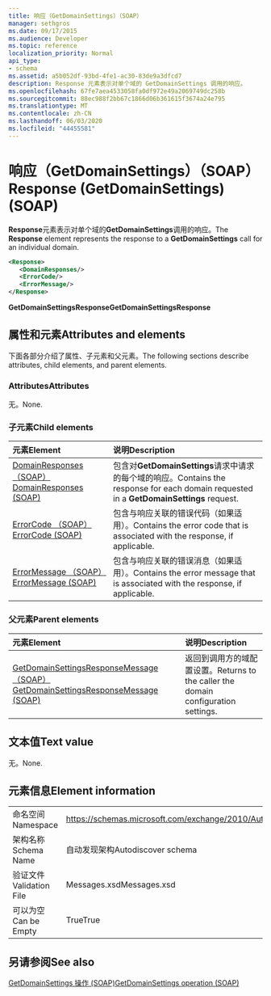 ```yaml
---
title: 响应（GetDomainSettings）（SOAP）
manager: sethgros
ms.date: 09/17/2015
ms.audience: Developer
ms.topic: reference
localization_priority: Normal
api_type:
- schema
ms.assetid: a5b052df-93bd-4fe1-ac30-83de9a3dfcd7
description: Response 元素表示对单个域的 GetDomainSettings 调用的响应。
ms.openlocfilehash: 67fe7aea4533058fa0df972e49a2069749dc258b
ms.sourcegitcommit: 88ec988f2bb67c1866d06b361615f3674a24e795
ms.translationtype: MT
ms.contentlocale: zh-CN
ms.lasthandoff: 06/03/2020
ms.locfileid: "44455581"
---
```

# <a name="response-getdomainsettings-soap"></a><span data-ttu-id="04d8b-103">响应（GetDomainSettings）（SOAP）</span><span class="sxs-lookup"><span data-stu-id="04d8b-103">Response (GetDomainSettings) (SOAP)</span></span>

<span data-ttu-id="04d8b-104">**Response**元素表示对单个域的**GetDomainSettings**调用的响应。</span><span class="sxs-lookup"><span data-stu-id="04d8b-104">The **Response** element represents the response to a **GetDomainSettings** call for an individual domain.</span></span> 
  
```XML
<Response>
   <DomainResponses/>
   <ErrorCode/>
   <ErrorMessage/>
</Response>
```

 <span data-ttu-id="04d8b-105">**GetDomainSettingsResponse**</span><span class="sxs-lookup"><span data-stu-id="04d8b-105">**GetDomainSettingsResponse**</span></span>
## <a name="attributes-and-elements"></a><span data-ttu-id="04d8b-106">属性和元素</span><span class="sxs-lookup"><span data-stu-id="04d8b-106">Attributes and elements</span></span>

<span data-ttu-id="04d8b-107">下面各部分介绍了属性、子元素和父元素。</span><span class="sxs-lookup"><span data-stu-id="04d8b-107">The following sections describe attributes, child elements, and parent elements.</span></span>
  
### <a name="attributes"></a><span data-ttu-id="04d8b-108">Attributes</span><span class="sxs-lookup"><span data-stu-id="04d8b-108">Attributes</span></span>

<span data-ttu-id="04d8b-109">无。</span><span class="sxs-lookup"><span data-stu-id="04d8b-109">None.</span></span>
  
### <a name="child-elements"></a><span data-ttu-id="04d8b-110">子元素</span><span class="sxs-lookup"><span data-stu-id="04d8b-110">Child elements</span></span>

|<span data-ttu-id="04d8b-111">**元素**</span><span class="sxs-lookup"><span data-stu-id="04d8b-111">**Element**</span></span>|<span data-ttu-id="04d8b-112">**说明**</span><span class="sxs-lookup"><span data-stu-id="04d8b-112">**Description**</span></span>|
|:-----|:-----|
|[<span data-ttu-id="04d8b-113">DomainResponses （SOAP）</span><span class="sxs-lookup"><span data-stu-id="04d8b-113">DomainResponses (SOAP)</span></span>](domainresponses-soap.md) <br/> |<span data-ttu-id="04d8b-114">包含对**GetDomainSettings**请求中请求的每个域的响应。</span><span class="sxs-lookup"><span data-stu-id="04d8b-114">Contains the response for each domain requested in a **GetDomainSettings** request.</span></span>  <br/> |
|[<span data-ttu-id="04d8b-115">ErrorCode （SOAP）</span><span class="sxs-lookup"><span data-stu-id="04d8b-115">ErrorCode (SOAP)</span></span>](errorcode-soap.md) <br/> |<span data-ttu-id="04d8b-116">包含与响应关联的错误代码（如果适用）。</span><span class="sxs-lookup"><span data-stu-id="04d8b-116">Contains the error code that is associated with the response, if applicable.</span></span>  <br/> |
|[<span data-ttu-id="04d8b-117">ErrorMessage （SOAP）</span><span class="sxs-lookup"><span data-stu-id="04d8b-117">ErrorMessage (SOAP)</span></span>](errormessage-soap.md) <br/> |<span data-ttu-id="04d8b-118">包含与响应关联的错误消息（如果适用）。</span><span class="sxs-lookup"><span data-stu-id="04d8b-118">Contains the error message that is associated with the response, if applicable.</span></span>  <br/> |
   
### <a name="parent-elements"></a><span data-ttu-id="04d8b-119">父元素</span><span class="sxs-lookup"><span data-stu-id="04d8b-119">Parent elements</span></span>

|<span data-ttu-id="04d8b-120">**元素**</span><span class="sxs-lookup"><span data-stu-id="04d8b-120">**Element**</span></span>|<span data-ttu-id="04d8b-121">**说明**</span><span class="sxs-lookup"><span data-stu-id="04d8b-121">**Description**</span></span>|
|:-----|:-----|
|[<span data-ttu-id="04d8b-122">GetDomainSettingsResponseMessage （SOAP）</span><span class="sxs-lookup"><span data-stu-id="04d8b-122">GetDomainSettingsResponseMessage (SOAP)</span></span>](getdomainsettingsresponsemessage-soap.md) <br/> |<span data-ttu-id="04d8b-123">返回到调用方的域配置设置。</span><span class="sxs-lookup"><span data-stu-id="04d8b-123">Returns to the caller the domain configuration settings.</span></span>  <br/> |
   
## <a name="text-value"></a><span data-ttu-id="04d8b-124">文本值</span><span class="sxs-lookup"><span data-stu-id="04d8b-124">Text value</span></span>

<span data-ttu-id="04d8b-125">无。</span><span class="sxs-lookup"><span data-stu-id="04d8b-125">None.</span></span>
  
## <a name="element-information"></a><span data-ttu-id="04d8b-126">元素信息</span><span class="sxs-lookup"><span data-stu-id="04d8b-126">Element information</span></span>

|||
|:-----|:-----|
|<span data-ttu-id="04d8b-127">命名空间</span><span class="sxs-lookup"><span data-stu-id="04d8b-127">Namespace</span></span>  <br/> |https://schemas.microsoft.com/exchange/2010/Autodiscover  <br/> |
|<span data-ttu-id="04d8b-128">架构名称</span><span class="sxs-lookup"><span data-stu-id="04d8b-128">Schema Name</span></span>  <br/> |<span data-ttu-id="04d8b-129">自动发现架构</span><span class="sxs-lookup"><span data-stu-id="04d8b-129">Autodiscover schema</span></span>  <br/> |
|<span data-ttu-id="04d8b-130">验证文件</span><span class="sxs-lookup"><span data-stu-id="04d8b-130">Validation File</span></span>  <br/> |<span data-ttu-id="04d8b-131">Messages.xsd</span><span class="sxs-lookup"><span data-stu-id="04d8b-131">Messages.xsd</span></span>  <br/> |
|<span data-ttu-id="04d8b-132">可以为空</span><span class="sxs-lookup"><span data-stu-id="04d8b-132">Can be Empty</span></span>  <br/> |<span data-ttu-id="04d8b-133">True</span><span class="sxs-lookup"><span data-stu-id="04d8b-133">True</span></span>  <br/> |
   
## <a name="see-also"></a><span data-ttu-id="04d8b-134">另请参阅</span><span class="sxs-lookup"><span data-stu-id="04d8b-134">See also</span></span>



[<span data-ttu-id="04d8b-135">GetDomainSettings 操作 (SOAP)</span><span class="sxs-lookup"><span data-stu-id="04d8b-135">GetDomainSettings operation (SOAP)</span></span>](getdomainsettings-operation-soap.md)

